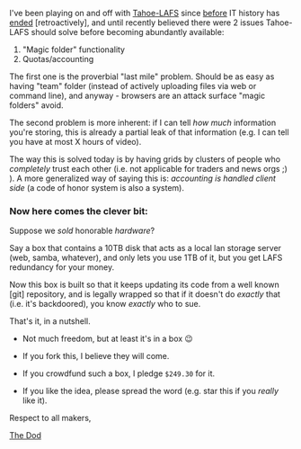 I've been playing on and off with [Tahoe-LAFS](https://tahoe-lafs.org/) since [before](https://dubiousdod.org/uri/URI:DIR2-RO:r7xnodn7et6d3ex44p77qk4eka:nvca4ivhhm2an3eafzpg7wpppy7osgyxvngng5uriqjv2qkcag6a/Latest/5th-of-november.html) IT history has [ended](https://en.wikipedia.org/wiki/Global_surveillance_disclosures_%282013%E2%80%93present%29) [retroactively], and until recently believed there were 2 issues Tahoe-LAFS should solve before becoming abundantly available:

1. "Magic folder" functionality
2. Quotas/accounting

The first one is the proverbial "last mile" problem. Should be as easy as having "team" folder (instead of actively uploading files via web or command line), and anyway - browsers are an attack surface "magic folders" avoid.

The second problem is more inherent: if I can tell *how much* information you're storing, this is already a partial leak of that information (e.g. I can tell you have at most X hours of video).

The way this is solved today is by having grids by clusters of people who *completely* trust each other (i.e. not applicable for traders and news orgs ;) ). A more generalized way of saying this is: *accounting is handled client side* (a code of honor system is also a system).

### Now here comes the clever bit:

Suppose we *sold* honorable *hardware*?

Say a box that contains a 10TB disk that acts as a local lan storage server (web, samba, whatever), and only lets you use 1TB of it, but you get LAFS redundancy for your money.

Now this box is built so that it keeps updating its code from a well known [git] repository, and is legally wrapped so that if it doesn't do *exactly* that (i.e. it's backdoored), you know *exactly* who to sue.

That's it, in a nutshell.

* Not much freedom, but at least it's in a box :wink:

* If you fork this, I believe they will come.

* If you crowdfund such a box, I pledge `$249.30` for it.

* If you like the idea, please spread the word (e.g. star this if you *really* like it).

Respect to all makers,

[The Dod](https://dubiousdod.org)
